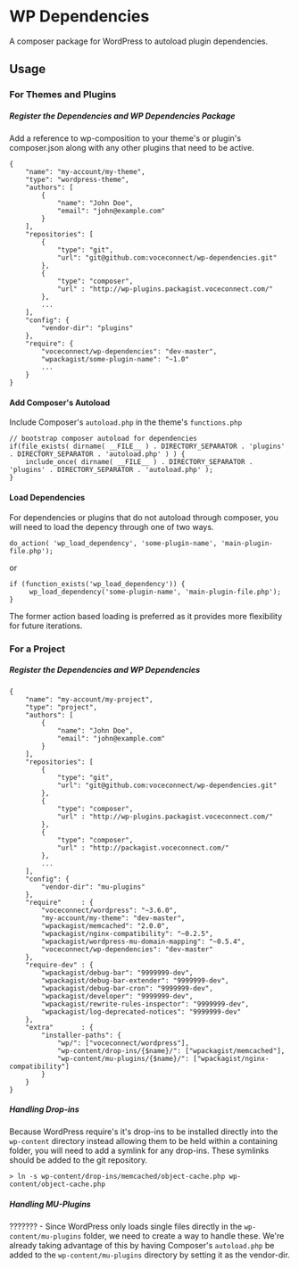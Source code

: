 WP Dependencies
==============

A composer package for WordPress to autoload plugin dependencies.

## Usage

### For Themes and Plugins

##### Register the Dependencies and WP Dependencies Package

Add a reference to wp-composition to your theme's or plugin's composer.json along with
any other plugins that need to be active.

```
{
    "name": "my-account/my-theme",
    "type": "wordpress-theme",
    "authors": [
        {
            "name": "John Doe",
            "email": "john@example.com"
        }
    ],
    "repositories": [
        {
            "type": "git",
            "url": "git@github.com:voceconnect/wp-dependencies.git"
        },
        {
            "type": "composer",
            "url" : "http://wp-plugins.packagist.voceconnect.com/"
        },
        ...
    ],
    "config": {
    	"vendor-dir": "plugins"
    },
    "require": {
        "voceconnect/wp-dependencies": "dev-master",
        "wpackagist/some-plugin-name": "~1.0"
        ...
    }
}
```

#### Add Composer's Autoload

Include Composer's ```autoload.php``` in the theme's ```functions.php```

```
// bootstrap composer autoload for dependencies
if(file_exists( dirname( __FILE__ ) . DIRECTORY_SEPARATOR . 'plugins' . DIRECTORY_SEPARATOR . 'autoload.php' ) ) {
	include_once( dirname( __FILE__ ) . DIRECTORY_SEPARATOR . 'plugins' . DIRECTORY_SEPARATOR . 'autoload.php' );
}
```

#### Load Dependencies

For dependencies or plugins that do not autoload through composer, you will need to load the depency through one of two ways.

```
do_action( 'wp_load_dependency', 'some-plugin-name', 'main-plugin-file.php');
```

or

```
if (function_exists('wp_load_dependency')) {
	 wp_load_dependency('some-plugin-name', 'main-plugin-file.php');
}
```

The former action based loading is preferred as it provides more flexibility for future iterations.


### For a Project

##### Register the Dependencies and WP Dependencies

```
{
    "name": "my-account/my-project",
    "type": "project",
    "authors": [
        {
            "name": "John Doe",
            "email": "john@example.com"
        }
    ],
    "repositories": [
        {
            "type": "git",
            "url": "git@github.com:voceconnect/wp-dependencies.git"
        },
        {
            "type": "composer",
            "url" : "http://wp-plugins.packagist.voceconnect.com/"
        },
        {
            "type": "composer",
            "url" : "http://packagist.voceconnect.com/"
        },
        ...
    ],
    "config": {
    	"vendor-dir": "mu-plugins"
    },
    "require"     : {
        "voceconnect/wordpress": "~3.6.0",
        "my-account/my-theme": "dev-master",
        "wpackagist/memcached": "2.0.0",
        "wpackagist/nginx-compatibility": "~0.2.5",
        "wpackagist/wordpress-mu-domain-mapping": "~0.5.4",
        "voceconnect/wp-dependencies": "dev-master"
    },
    "require-dev" : {
        "wpackagist/debug-bar": "9999999-dev",
        "wpackagist/debug-bar-extender": "9999999-dev",
        "wpackagist/debug-bar-cron": "9999999-dev",
        "wpackagist/developer": "9999999-dev",
        "wpackagist/rewrite-rules-inspector": "9999999-dev",
        "wpackagist/log-deprecated-notices": "9999999-dev"
    },
    "extra"       : {
        "installer-paths": {
            "wp/": ["voceconnect/wordpress"],
            "wp-content/drop-ins/{$name}/": ["wpackagist/memcached"],
            "wp-content/mu-plugins/{$name}/": ["wpackagist/nginx-compatibility"]
        }
    }
}
```

##### Handling Drop-ins

Because WordPress require's it's drop-ins to be installed directly into the ```wp-content``` directory instead allowing them to be held within a containing folder, you will need to add a symlink for any drop-ins.  These symlinks should be added to the git repository.

```
> ln -s wp-content/drop-ins/memcached/object-cache.php wp-content/object-cache.php
```

##### Handling MU-Plugins

??????? - Since WordPress only loads single files directly in the ```wp-content/mu-plugins``` folder, we need to create a way to handle these.  We're already taking advantage of this by having Composer's ```autoload.php``` be added to the ```wp-content/mu-plugins``` directory by setting it as the vendor-dir. 
